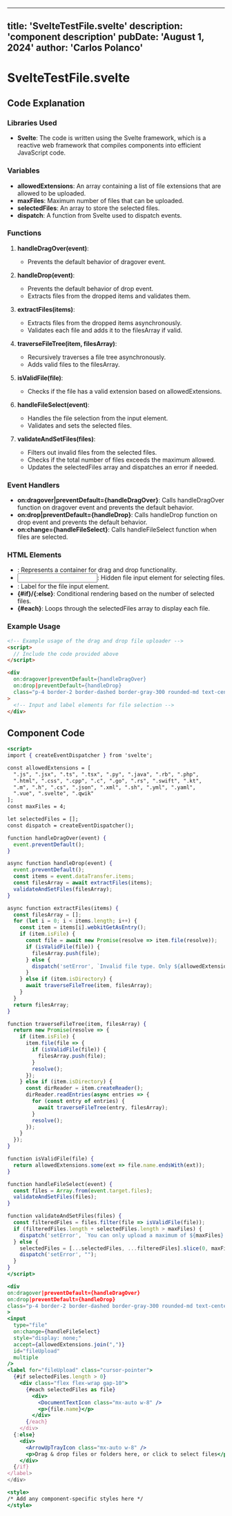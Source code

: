 ---
  title: 'SvelteTestFile.svelte'
  description: 'component description'
  pubDate: 'August 1, 2024'
  author: 'Carlos Polanco'
  ---
  
  
  
  # SvelteTestFile.svelte
  ## Code Explanation

### Libraries Used
- **Svelte**: The code is written using the Svelte framework, which is a reactive web framework that compiles components into efficient JavaScript code.

### Variables
- **allowedExtensions**: An array containing a list of file extensions that are allowed to be uploaded.
- **maxFiles**: Maximum number of files that can be uploaded.
- **selectedFiles**: An array to store the selected files.
- **dispatch**: A function from Svelte used to dispatch events.

### Functions
1. **handleDragOver(event)**:
   - Prevents the default behavior of dragover event.

2. **handleDrop(event)**:
   - Prevents the default behavior of drop event.
   - Extracts files from the dropped items and validates them.

3. **extractFiles(items)**:
   - Extracts files from the dropped items asynchronously.
   - Validates each file and adds it to the filesArray if valid.

4. **traverseFileTree(item, filesArray)**:
   - Recursively traverses a file tree asynchronously.
   - Adds valid files to the filesArray.

5. **isValidFile(file)**:
   - Checks if the file has a valid extension based on allowedExtensions.

6. **handleFileSelect(event)**:
   - Handles the file selection from the input element.
   - Validates and sets the selected files.

7. **validateAndSetFiles(files)**:
   - Filters out invalid files from the selected files.
   - Checks if the total number of files exceeds the maximum allowed.
   - Updates the selectedFiles array and dispatches an error if needed.

### Event Handlers
- **on:dragover|preventDefault={handleDragOver}**: Calls handleDragOver function on dragover event and prevents the default behavior.
- **on:drop|preventDefault={handleDrop}**: Calls handleDrop function on drop event and prevents the default behavior.
- **on:change={handleFileSelect}**: Calls handleFileSelect function when files are selected.

### HTML Elements
- **<div>**: Represents a container for drag and drop functionality.
- **<input>**: Hidden file input element for selecting files.
- **<label>**: Label for the file input element.
- **{#if}/{:else}**: Conditional rendering based on the number of selected files.
- **{#each}**: Loops through the selectedFiles array to display each file.

### Example Usage
```html
<!-- Example usage of the drag and drop file uploader -->
<script>
  // Include the code provided above
</script>

<div
  on:dragover|preventDefault={handleDragOver}
  on:drop|preventDefault={handleDrop}
  class="p-4 border-2 border-dashed border-gray-300 rounded-md text-center cursor-pointer mb-4 h-96 w-96 flex overflow-y-scroll items-center justify-center"
>
  <!-- Input and label elements for file selection -->
</div>
```
  
  ## Component Code
  ```jsx
  <script>
  import { createEventDispatcher } from 'svelte';

  const allowedExtensions = [
    ".js", ".jsx", ".ts", ".tsx", ".py", ".java", ".rb", ".php",
    ".html", ".css", ".cpp", ".c", ".go", ".rs", ".swift", ".kt",
    ".m", ".h", ".cs", ".json", ".xml", ".sh", ".yml", ".yaml",
    ".vue", ".svelte", ".qwik"
  ];
  const maxFiles = 4;

  let selectedFiles = [];
  const dispatch = createEventDispatcher();

  function handleDragOver(event) {
    event.preventDefault();
  }

  async function handleDrop(event) {
    event.preventDefault();
    const items = event.dataTransfer.items;
    const filesArray = await extractFiles(items);
    validateAndSetFiles(filesArray);
  }

  async function extractFiles(items) {
    const filesArray = [];
    for (let i = 0; i < items.length; i++) {
      const item = items[i].webkitGetAsEntry();
      if (item.isFile) {
        const file = await new Promise(resolve => item.file(resolve));
        if (isValidFile(file)) {
          filesArray.push(file);
        } else {
          dispatch('setError', `Invalid file type. Only ${allowedExtensions.join(", ")} files are allowed.`);
        }
      } else if (item.isDirectory) {
        await traverseFileTree(item, filesArray);
      }
    }
    return filesArray;
  }

  function traverseFileTree(item, filesArray) {
    return new Promise(resolve => {
      if (item.isFile) {
        item.file(file => {
          if (isValidFile(file)) {
            filesArray.push(file);
          }
          resolve();
        });
      } else if (item.isDirectory) {
        const dirReader = item.createReader();
        dirReader.readEntries(async entries => {
          for (const entry of entries) {
            await traverseFileTree(entry, filesArray);
          }
          resolve();
        });
      }
    });
  }

  function isValidFile(file) {
    return allowedExtensions.some(ext => file.name.endsWith(ext));
  }

  function handleFileSelect(event) {
    const files = Array.from(event.target.files);
    validateAndSetFiles(files);
  }

  function validateAndSetFiles(files) {
    const filteredFiles = files.filter(file => isValidFile(file));
    if (filteredFiles.length + selectedFiles.length > maxFiles) {
      dispatch('setError', `You can only upload a maximum of ${maxFiles} files.`);
    } else {
      selectedFiles = [...selectedFiles, ...filteredFiles].slice(0, maxFiles);
      dispatch('setError', "");
    }
  }
</script>

<div
  on:dragover|preventDefault={handleDragOver}
  on:drop|preventDefault={handleDrop}
  class="p-4 border-2 border-dashed border-gray-300 rounded-md text-center cursor-pointer mb-4 h-96 w-96 flex overflow-y-scroll items-center justify-center"
>
  <input
    type="file"
    on:change={handleFileSelect}
    style="display: none;"
    accept={allowedExtensions.join(",")}
    id="fileUpload"
    multiple
  />
  <label for="fileUpload" class="cursor-pointer">
    {#if selectedFiles.length > 0}
      <div class="flex flex-wrap gap-10">
        {#each selectedFiles as file}
          <div>
            <DocumentTextIcon class="mx-auto w-8" />
            <p>{file.name}</p>
          </div>
        {/each}
      </div>
    {:else}
      <div>
        <ArrowUpTrayIcon class="mx-auto w-8" />
        <p>Drag & drop files or folders here, or click to select files</p>
      </div>
    {/if}
  </label>
</div>

<style>
/* Add any component-specific styles here */
</style>
  ```
  
